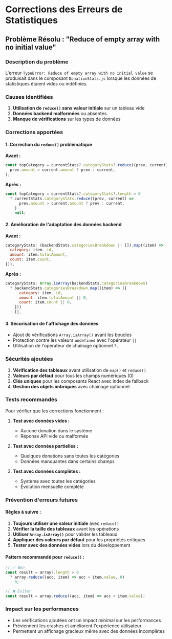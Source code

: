 # Corrections des Erreurs de Statistiques

## Problème Résolu : "Reduce of empty array with no initial value"

### Description du problème
L'erreur `TypeError: Reduce of empty array with no initial value` se produisait dans le composant `DonationStats.js` lorsque les données de statistiques étaient vides ou indéfinies.

### Causes identifiées
1. **Utilisation de `reduce()` sans valeur initiale** sur un tableau vide
2. **Données backend malformées** ou absentes
3. **Manque de vérifications** sur les types de données

### Corrections apportées

#### 1. Correction du `reduce()` problématique
**Avant :**
```javascript
const topCategory = currentStats?.categoryStats?.reduce((prev, current) =>
  prev.amount > current.amount ? prev : current,
);
```

**Après :**
```javascript
const topCategory = currentStats?.categoryStats?.length > 0 
  ? currentStats.categoryStats.reduce((prev, current) =>
      prev.amount > current.amount ? prev : current,
    )
  : null;
```

#### 2. Amélioration de l'adaptation des données backend
**Avant :**
```javascript
categoryStats: (backendStats.categoriesBreakdown || []).map((item) => ({
  category: item._id,
  amount: item.totalAmount,
  count: item.count,
})),
```

**Après :**
```javascript
categoryStats: Array.isArray(backendStats.categoriesBreakdown) 
  ? backendStats.categoriesBreakdown.map((item) => ({
      category: item._id,
      amount: item.totalAmount || 0,
      count: item.count || 0,
    }))
  : [],
```

#### 3. Sécurisation de l'affichage des données
- Ajout de vérifications `Array.isArray()` avant les boucles
- Protection contre les valeurs `undefined` avec l'opérateur `||`
- Utilisation de l'opérateur de chaînage optionnel `?.`

### Sécurités ajoutées

1. **Vérification des tableaux** avant utilisation de `map()` et `reduce()`
2. **Valeurs par défaut** pour tous les champs numériques (0)
3. **Clés uniques** pour les composants React avec index de fallback
4. **Gestion des objets imbriqués** avec chaînage optionnel

### Tests recommandés

Pour vérifier que les corrections fonctionnent :

1. **Test avec données vides :**
   - Aucune donation dans le système
   - Réponse API vide ou malformée

2. **Test avec données partielles :**
   - Quelques donations sans toutes les catégories
   - Données manquantes dans certains champs

3. **Test avec données complètes :**
   - Système avec toutes les catégories
   - Évolution mensuelle complète

### Prévention d'erreurs futures

#### Règles à suivre :
1. **Toujours utiliser une valeur initiale** avec `reduce()`
2. **Vérifier la taille des tableaux** avant les opérations
3. **Utiliser `Array.isArray()`** pour valider les tableaux
4. **Appliquer des valeurs par défaut** pour les propriétés critiques
5. **Tester avec des données vides** lors du développement

#### Pattern recommandé pour `reduce()` :
```javascript
// ✅ Bon
const result = array?.length > 0 
  ? array.reduce((acc, item) => acc + item.value, 0)
  : 0;

// ❌ Éviter
const result = array.reduce((acc, item) => acc + item.value);
```

### Impact sur les performances
- Les vérifications ajoutées ont un impact minimal sur les performances
- Préviennent les crashes et améliorent l'expérience utilisateur
- Permettent un affichage gracieux même avec des données incomplètes 